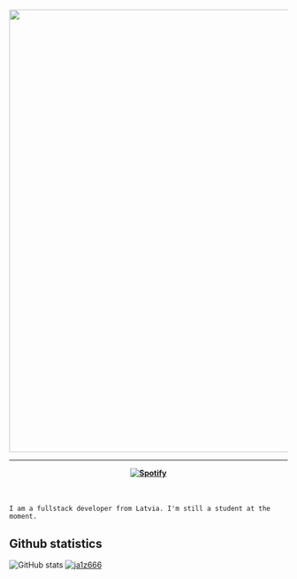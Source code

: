 <h4 align="center">
 
<img width="800" src="https://github.com/Ja1z666/Ja1z666/blob/main/original.gif">

<hr>

[![Spotify](https://img.shields.io/badge/-Spotify-3bb34b?style=for-the-badge&logo=Spotify&logoColor=161f16&link=https://github.com/ja1z666)](https://open.spotify.com/user/rg6e0enb5uy6wocqboyjs2j58)
</h4>

<br>

```
I am a fullstack developer from Latvia. I'm still a student at the moment.
```

## Github statistics

![GitHub stats](https://github-readme-stats.vercel.app/api?username=ja1z666&show_icons=true&theme=tokyonight)
[![ja1z666](https://github-readme-stats.vercel.app/api/top-langs/?username=ja1z666&hide=html&layout=compact=true&theme=tokyonight)](https://github.com/ja1z666/)
